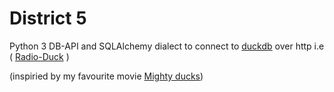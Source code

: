 # District 5 
Python 3 DB-API and SQLAlchemy dialect to connect to [duckdb](https://duckdb.org) over http i.e ( [Radio-Duck](https://github.com/jaihind213/radio-duck) )

(inspiried by my favourite movie [Mighty ducks](https://www.imdb.com/title/tt0104868))
